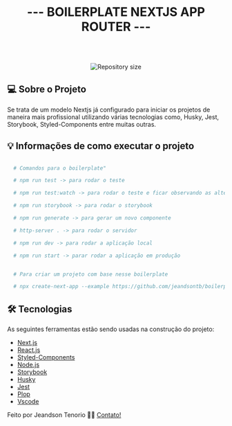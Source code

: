 <h1 align="center">
   --- BOILERPLATE NEXTJS APP ROUTER ---
</h1>

<br />
<br />

<p align="center">
  <img alt="Repository size" src="https://img.shields.io/static/v1?label=Last%20commit&message=October&color=yellowgreen&style=for-the-badge&logo=Slack">
</p>

## 💻 Sobre o Projeto

Se trata de um modelo Nextjs já configurado para iniciar os projetos de maneira mais profissional utilizando várias
tecnologias como, Husky, Jest, Storybook, Styled-Components entre muitas outras.

## 💡 Informações de como executar o projeto



```bash

  # Comandos para o boilerplate"

  # npm run test -> para rodar o teste

  # npm run test:watch -> para rodar o teste e ficar observando as alterações

  # npm run storybook -> para rodar o storybook

  # npm run generate -> para gerar um novo componente

  # http-server . -> para rodar o servidor

  # npm run dev -> para rodar a aplicação local

  # npm run start -> parar rodar a aplicação em produção

```

```bash

  # Para criar um projeto com base nesse boilerplate

  # npx create-next-app --example https://github.com/jeandsontb/boilerplate-apps-23

```

## 🛠 Tecnologias

As seguintes ferramentas estão sendo usadas na construção do projeto:

- [Next.js][next]
- [React.js][react]
- [Styled-Components][styled]
- [Node.js][nodejs]
- [Storybook][storybook]
- [Husky][husky]
- [Jest][jest]
- [Plop][plop]
- [Vscode][vscode]


Feito por Jeandson Tenorio 👋🏽 [Contato!](https://www.linkedin.com/in/jeandson/)

[next]: https://nextjs.org/
[react]: https://pt-br.reactjs.org/
[styled]: https://styled-components.com/
[nodejs]: https://nodejs.org/
[typescript]: https://www.typescriptlang.org/
[storybook]: https://storybook.js.org/
[husky]: https://typicode.github.io/husky/
[jest]: https://jestjs.io/pt-BR/
[plop]: https://plopjs.com/
[Vscode]: https://code.visualstudio.com/

